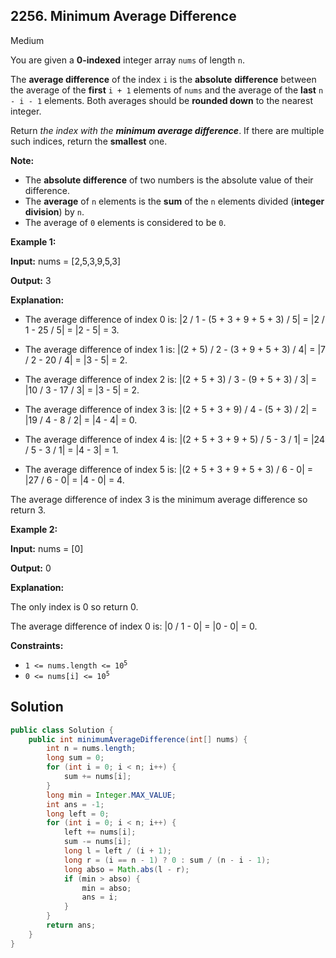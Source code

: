 ## 2256\. Minimum Average Difference

Medium

You are given a **0-indexed** integer array `nums` of length `n`.

The **average difference** of the index `i` is the **absolute** **difference** between the average of the **first** `i + 1` elements of `nums` and the average of the **last** `n - i - 1` elements. Both averages should be **rounded down** to the nearest integer.

Return _the index with the **minimum average difference**_. If there are multiple such indices, return the **smallest** one.

**Note:**

*   The **absolute difference** of two numbers is the absolute value of their difference.
*   The **average** of `n` elements is the **sum** of the `n` elements divided (**integer division**) by `n`.
*   The average of `0` elements is considered to be `0`.

**Example 1:**

**Input:** nums = [2,5,3,9,5,3]

**Output:** 3

**Explanation:** 

- The average difference of index 0 is: |2 / 1 - (5 + 3 + 9 + 5 + 3) / 5| = |2 / 1 - 25 / 5| = |2 - 5| = 3. 

- The average difference of index 1 is: |(2 + 5) / 2 - (3 + 9 + 5 + 3) / 4| = |7 / 2 - 20 / 4| = |3 - 5| = 2. 
 
- The average difference of index 2 is: |(2 + 5 + 3) / 3 - (9 + 5 + 3) / 3| = |10 / 3 - 17 / 3| = |3 - 5| = 2. 
 
- The average difference of index 3 is: |(2 + 5 + 3 + 9) / 4 - (5 + 3) / 2| = |19 / 4 - 8 / 2| = |4 - 4| = 0. 
 
- The average difference of index 4 is: |(2 + 5 + 3 + 9 + 5) / 5 - 3 / 1| = |24 / 5 - 3 / 1| = |4 - 3| = 1. 
 
- The average difference of index 5 is: |(2 + 5 + 3 + 9 + 5 + 3) / 6 - 0| = |27 / 6 - 0| = |4 - 0| = 4. 
 
The average difference of index 3 is the minimum average difference so return 3. 

**Example 2:**

**Input:** nums = [0]

**Output:** 0

**Explanation:** 

The only index is 0 so return 0. 

The average difference of index 0 is: |0 / 1 - 0| = |0 - 0| = 0. 

**Constraints:**

*   <code>1 <= nums.length <= 10<sup>5</sup></code>
*   <code>0 <= nums[i] <= 10<sup>5</sup></code>

## Solution

```java
public class Solution {
    public int minimumAverageDifference(int[] nums) {
        int n = nums.length;
        long sum = 0;
        for (int i = 0; i < n; i++) {
            sum += nums[i];
        }
        long min = Integer.MAX_VALUE;
        int ans = -1;
        long left = 0;
        for (int i = 0; i < n; i++) {
            left += nums[i];
            sum -= nums[i];
            long l = left / (i + 1);
            long r = (i == n - 1) ? 0 : sum / (n - i - 1);
            long abso = Math.abs(l - r);
            if (min > abso) {
                min = abso;
                ans = i;
            }
        }
        return ans;
    }
}
```